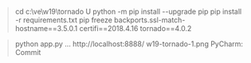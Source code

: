 ﻿> cd c:\ve\w19\tornado
>U	 python -m pip install --upgrade pip
> pip install -r requirements.txt
> pip freeze
backports.ssl-match-hostname==3.5.0.1
certifi==2018.4.16
tornado==4.0.2

> python app.py
...
http://localhost:8888/
w19-tornado-1.png
PyCharm: Commit

